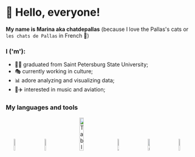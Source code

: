 # 👋 Hello, everyone!

**My name is Marina aka chatdepallas** (because I love the Pallas's cats or `les chats de Pallas` in French 🐾)

### I ('m'):
- 👩‍🎓 graduated from Saint Petersburg State University;
- 🎭 currently working in culture;
- 📊 adore analyzing and visualizing data;
- 🎹✈️ interested in music and aviation;

### My languages and tools

<p align="center">
  <img alt="Python" src="https://cdn.jsdelivr.net/gh/devicons/devicon/icons/python/python-original.svg" width="9%">
&nbsp; &nbsp; &nbsp; &nbsp;
  <img alt="PostgreSQL" src="https://cdn.jsdelivr.net/gh/devicons/devicon/icons/postgresql/postgresql-original.svg" width="9%">
&nbsp; &nbsp; &nbsp; &nbsp;
  <img alt="Tableau" src="https://www.tableau.com/sites/default/files/2022-04/TableauLogo_RGB.png" width="15%"> 
&nbsp; &nbsp; &nbsp; &nbsp;
  <img alt="Jupyter" src="https://cdn.jsdelivr.net/gh/devicons/devicon/icons/jupyter/jupyter-original.svg" width="9%"> 
&nbsp; &nbsp; &nbsp; &nbsp;
  <img alt="GitHub" src="https://cdn.jsdelivr.net/gh/devicons/devicon/icons/github/github-original.svg" width="9%"> 
&nbsp; &nbsp; &nbsp; &nbsp;
  <img alt="Canva" src="https://cdn.jsdelivr.net/gh/devicons/devicon/icons/canva/canva-original.svg" width="9%"> 
&nbsp; &nbsp; &nbsp; &nbsp;
</p>
